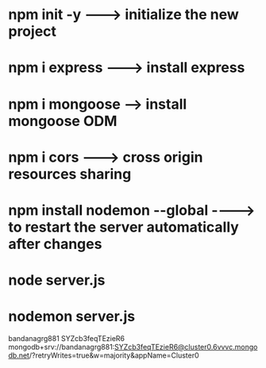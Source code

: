 # npm init -y ---> initialize the new project
# npm i express ---> install express
# npm i mongoose --> install mongoose ODM
# npm i cors ---> cross origin resources sharing
# npm install nodemon --global   ----> to restart the server automatically after changes
<!-- to run the server -->
# node server.js
# nodemon server.js

bandanagrg881
SYZcb3feqTEzieR6
mongodb+srv://bandanagrg881:SYZcb3feqTEzieR6@cluster0.6vvvc.mongodb.net/?retryWrites=true&w=majority&appName=Cluster0
<!-- Mongodb is nosql document based database -->